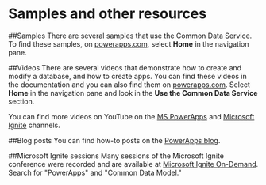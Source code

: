  <properties
	pageTitle="Samples and other resources | Microsoft PowerApps"
	description="Samples and other resources you can use to create apps."
	services="powerapps"
	documentationCenter="na"
	authors="robinarh"
	manager="robinr"
	editor=""
	tags=""/>

<tags
   ms.service="powerapps"
   ms.devlang="na"
   ms.topic="article"
   ms.tgt_pltfrm="na"
   ms.workload="na"
   ms.date="10/18/2016"
   ms.author="robinr"/>

# Samples and other resources #

##Samples
There are several samples that use the Common Data Service. To find these samples, on [powerapps.com](https://web.powerapps.com), select **Home** in the navigation pane.

##Videos
There are several videos that demonstrate how to create and modify a database, and how to create apps. You can find these videos in the documentation and you can also find them on [powerapps.com](https://web.powerapps.com). Select **Home** in the navigation pane and look in the **Use the Common Data Service** section.

You can find more videos on YouTube on the [MS PowerApps](https://www.youtube.com/channel/UCGfWR2ekfRFckLjev6eQYLg) and [Microsoft Ignite](https://www.youtube.com/channel/UCrhJmfAGQ5K81XQ8_od1iTg) channels.

##Blog posts
You can find how-to posts on the [PowerApps blog](https://powerapps.microsoft.com/blog/).

##Microsoft Ignite sessions
Many sessions of the Microsoft Ignite conference were recorded and are available at [Microsoft Ignite On-Demand](https://myignite.microsoft.com/videos). Search for "PowerApps" and "Common Data Model."
